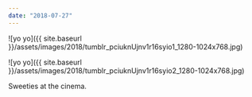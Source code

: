 ```yaml
---
date: "2018-07-27"
---
```


![yo yo]({{ site.baseurl }}/assets/images/2018/tumblr_pciuknUjnv1r16syio1_1280-1024x768.jpg)

![yo yo]({{ site.baseurl }}/assets/images/2018/tumblr_pciuknUjnv1r16syio2_1280-1024x768.jpg)

Sweeties at the cinema.
